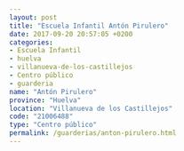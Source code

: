 ```yaml
---
layout: post
title: "Escuela Infantil Antón Pirulero"
date: 2017-09-20 20:57:05 +0200
categories:
- Escuela Infantil
- huelva
- villanueva-de-los-castillejos
- Centro público
- guarderia
name: "Antón Pirulero"
province: "Huelva"
location: "Villanueva de los Castillejos"
code: "21006488"
type: "Centro público"
permalink: /guarderias/anton-pirulero.html
---
```

